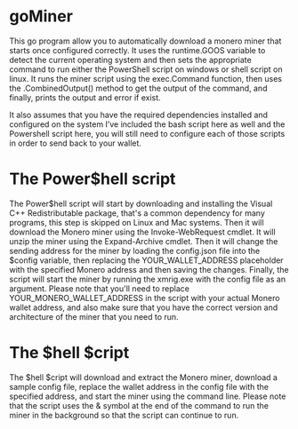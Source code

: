 # goMiner

This go program allow you to automatically download a monero miner that starts once configured correctly. It uses the runtime.GOOS variable to detect the current operating system and then sets the appropriate command to run either the PowerShell script on windows or shell script on linux. It runs the miner script using the exec.Command function, then uses the .CombinedOutput() method to get the output of the command, and finally, prints the output and error if exist.

It also assumes that you have the required dependencies installed and configured on the system I’ve included the bash script here as well and the Powershell script here, you will still need to configure each of those scripts in order to send back to your wallet.

# The Power$hell script

The Power$hell script
will start by downloading and installing the Visual C++ Redistributable package, that's a common dependency for many programs, this step is skipped on Linux and Mac systems. Then it will download the Monero miner using the Invoke-WebRequest cmdlet. It will unzip the miner using the Expand-Archive cmdlet. Then it will change the sending address for the miner by loading the config.json file into the $config variable, then replacing the YOUR_WALLET_ADDRESS placeholder with the specified Monero address and then saving the changes. Finally, the script will start the miner by running the xmrig.exe with the config file as an argument. Please note that you'll need to replace YOUR_MONERO_WALLET_ADDRESS in the script with your actual Monero wallet address, and also make sure that you have the correct version and architecture of the miner that you need to run.

# The $hell $cript 

The $hell $cript 
will download and extract the Monero miner, download a sample config file, replace the wallet address in the config file with the specified address, and start the miner using the command line. Please note that the script uses the & symbol at the end of the command to run the miner in the background so that the script can continue to run.
